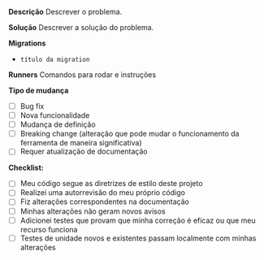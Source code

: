 **Descrição**
Descrever o problema.

**Solução**
Descrever a solução do problema.

**Migrations**
* `título da migration`

**Runners**
Comandos para rodar e instruções

**Tipo de mudança**

- [ ] Bug fix
- [ ] Nova funcionalidade
- [ ] Mudança de definição
- [ ] Breaking change (alteração que pode mudar o funcionamento da ferramenta de maneira significativa)
- [ ] Requer atualização de documentação

**Checklist:**

- [ ] Meu código segue as diretrizes de estilo deste projeto
- [ ] Realizei uma autorrevisão do meu próprio código
- [ ] Fiz alterações correspondentes na documentação
- [ ] Minhas alterações não geram novos avisos
- [ ] Adicionei testes que provam que minha correção é eficaz ou que meu recurso funciona
- [ ] Testes de unidade novos e existentes passam localmente com minhas alterações
